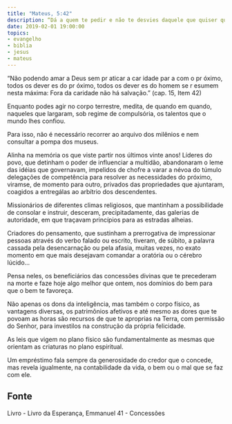 ```yaml
---
title: "Mateus, 5:42"
description: “Dá a quem te pedir e não te desvies daquele que quiser que lhe emprestes.” Jesus
date: 2019-02-01 19:00:00
topics: 
- evangelho
- biblia
- jesus
- mateus
---
```


“Não podendo amar a Deus sem pr aticar a car idade
par a com o pr óximo, todos os dever es do pr óximo, todos os
dever es do homem se r esumem nesta máxima: Fora da
caridade não há salvação.”
(cap. 15, Item 42)

Enquanto podes agir no corpo terrestre, medita, de quando em quando,
naqueles que largaram, sob regime de compulsória, os talentos que o mundo lhes
confiou.

Para isso, não é necessário recorrer ao arquivo dos milênios e nem consultar
a pompa dos museus.

Alinha na memória os que viste partir nos últimos vinte anos!
Líderes do povo, que detinham o poder de influenciar a multidão,
abandonaram o leme das idéias que governavam, impelidos de chofre a varar a
névoa do túmulo delegações de competência para resolver as necessidades do
próximo, viram­se, de momento para outro, privados das propriedades que
ajuntaram, coagidos a entregá­las ao arbítrio dos descendentes.

Missionários de diferentes climas religiosos, que mantinham a possibilidade
de consolar e instruir, desceram, precipitadamente, das galerias de autoridade, em
que traçavam princípios para as estradas alheias.

Criadores do pensamento, que sustinham a prerrogativa de impressionar
pessoas através do verbo falado ou escrito, tiveram, de súbito, a palavra cassada pela
desencarnação ou pela afasia, muitas vezes, no exato momento em que mais
desejavam comandar a oratória ou o cérebro lúcido...

Pensa neles, os beneficiários das concessões divinas que te precederam na
morte e faze hoje algo melhor que ontem, nos domínios do bem para que o bem te
favoreça.

Não apenas os dons da inteligência, mas também o corpo físico, as
vantagens diversas, os patrimônios afetivos e até mesmo as dores que te povoam as
horas são recursos de que te aproprias na Terra, com permissão do Senhor, para
investi­los na construção da própria felicidade.

As leis que vigem no plano físico são fundamentalmente as mesmas que
orientam as criaturas no plano espiritual.

Um empréstimo fala sempre da generosidade do credor que o concede, mas
revela igualmente, na contabilidade da vida, o bem ou o mal que se faz com ele.



## Fonte
Livro - Livro da Esperança, Emmanuel
41 - Concessões
